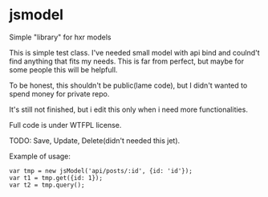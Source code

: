 # jsmodel
Simple "library" for hxr models

This is simple test class. I've needed small model with api bind and coulnd't find anything that fits my needs.
This is far from perfect, but maybe for some people this will be helpfull.

To be honest, this shouldn't be public(lame code), but I didn't wanted to spend money for private repo.

It's still not finished, but i edit this only when i need more functionalities.

Full code is under WTFPL license.

TODO:
Save, Update, Delete(didn't needed this jet).

Example of usage:

```
var tmp = new jsModel('api/posts/:id', {id: 'id'});
var t1 = tmp.get({id: 1});
var t2 = tmp.query();
```